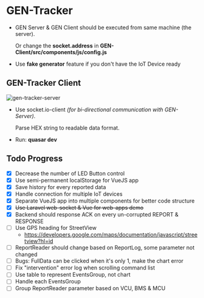 # GEN-Tracker

- GEN Server & GEN Client should be executed from same machine (the server).

  Or change the **socket.address** in **GEN-Client/src/components/js/config.js**
- Use **fake generator** feature if you don't have the IoT Device ready

## GEN-Tracker Client

![gen-tracker-server](gen-tracker-2020-02-05_10.51.37.gif)

- Use socket.io-client *(for bi-directional communication with GEN-Server)*.

  Parse HEX string to readable data format.
- Run: **quasar dev**

## Todo Progress

- [x] Decrease the number of LED Button control
- [x] Use semi-permanent localStorage for VueJS app
- [x] Save history for every reported data
- [x] Handle connection for multiple IoT devices
- [x] Separate VueJS app into multiple components for better code structure
- [x] ~~Use Laravel web-socket & Vue for web-apps demo~~
- [x] Backend should response ACK on every un-corrupted REPORT & RESPONSE
- [ ] Use GPS heading for StreetView
  - <https://developers.google.com/maps/documentation/javascript/streetview?hl=id>
- [ ] ReportReader should change based on ReportLog, some parameter not changed
- [ ] Bugs: FullData can be clicked when it's only 1, make the chart error
- [ ] Fix "intervention" error log when scrolling command list
- [ ] Use table to represent EventsGroup, not chart
- [ ] Handle each EventsGroup
- [ ] Group ReportReader parameter based on VCU, BMS & MCU
